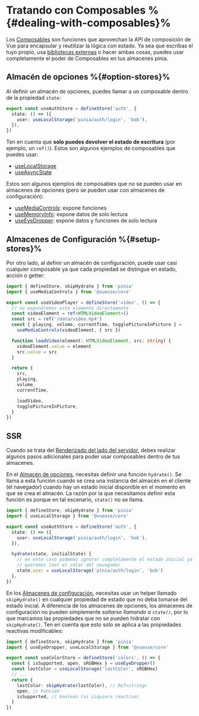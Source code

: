 # Tratando con Composables %{#dealing-with-composables}%

Los [Composables](https://vuejs.org/guide/reusability/composables.html#composables) son funciones que aprovechan la API de composición de Vue para encapsular y reutilizar la lógica con estado. Ya sea que escribas el tuyo propio, usa [bibliotecas externas](https://vueuse.org/) o hacer ambas cosas, puedes usar completamente el poder de Composables en tus almacenes pinia.

## Almacén de opciones %{#option-stores}%

Al definir un almacén de opciones, puedes llamar a un composable dentro de la propiedad `state`:

```ts
export const useAuthStore = defineStore('auth', {
  state: () => ({
    user: useLocalStorage('pinia/auth/login', 'bob'),
  }),
})
```

Ten en cuenta que **solo puedes devolver el estado de escritura** (por ejemplo, un `ref()`). Estos son algunos ejemplos de composables que puedes usar:

- [useLocalStorage](https://vueuse.org/core/useLocalStorage/)
- [useAsyncState](https://vueuse.org/core/useAsyncState/)

Estos son algunos ejemplos de composables que no se pueden usar en almacenes de opciones (pero se pueden usar con almacenes de configuración):

- [useMediaControls](https://vueuse.org/core/useMediaControls/): expone funciones
- [useMemoryInfo](https://vueuse.org/core/useMemory/): expone datos de solo lectura
- [useEyeDropper](https://vueuse.org/core/useEyeDropper/): 
expone datos y funciones de solo lectura

## Almacenes de Configuración %{#setup-stores}%

Por otro lado, al definir un almacén de configuración, puede usar casi cualquier composable ya que cada propiedad se distingue en estado, acción o getter:

```ts
import { defineStore, skipHydrate } from 'pinia'
import { useMediaControls } from '@vueuse/core'

export const useVideoPlayer = defineStore('video', () => {
  // no expondremos este elemento directamente
  const videoElement = ref<HTMLVideoElement>()
  const src = ref('/data/video.mp4')
  const { playing, volume, currentTime, togglePictureInPicture } =
    useMediaControls(videoElement, { src })

  function loadVideo(element: HTMLVideoElement, src: string) {
    videoElement.value = element
    src.value = src
  }

  return {
    src,
    playing,
    volume,
    currentTime,

    loadVideo,
    togglePictureInPicture,
  }
})
```

## SSR

Cuando se trata del [Renderizado del lado del servidor](../ssr/index.md), debes realizar algunos pasos adicionales para poder usar composables dentro de tus almacenes.

En el [Almacén de opciones](#option-stores), necesitas definir una función `hydrate()`. Se llama a esta función cuando se crea una instancia del almacén en el cliente (el navegador) cuando hay un estado inicial disponible en el momento en que se crea el almacén. La razón por la que necesitamos definir esta función es porque en tal escenario, `state()` no se llama.

```ts
import { defineStore, skipHydrate } from 'pinia'
import { useLocalStorage } from '@vueuse/core'

export const useAuthStore = defineStore('auth', {
  state: () => ({
    user: useLocalStorage('pinia/auth/login', 'bob'),
  }),

  hydrate(state, initialState) {
    // en este caso podemos ignorar completamente el estado inicial ya que
    // queremos leer el valor del navegador
    state.user = useLocalStorage('pinia/auth/login', 'bob')
  },
})
```

En los [Almacenes de configuración](#setup-stores), necesitas usar un helper llamado `skipHydrate()` en cualquier propiedad de estado que no deba tomarse del estado inicial. A diferencia de los almacenes de opciones, los almacenes de configuración no pueden simplemente _saltarse llamando a `state()`_, por lo que marcamos las propiedades que no se pueden hidratar con `skipHydrate()`. Ten en cuenta que esto solo se aplica a las propiedades reactivas modificables:

```ts
import { defineStore, skipHydrate } from 'pinia'
import { useEyeDropper, useLocalStorage } from '@vueuse/core'

export const useColorStore = defineStore('colors', () => {
  const { isSupported, open, sRGBHex } = useEyeDropper()
  const lastColor = useLocalStorage('lastColor', sRGBHex)
  // ...
  return {
    lastColor: skipHydrate(lastColor), // Ref<string>
    open, // Función
    isSupported, // boolean (ni siquiera reactivo)
  }
})
```

